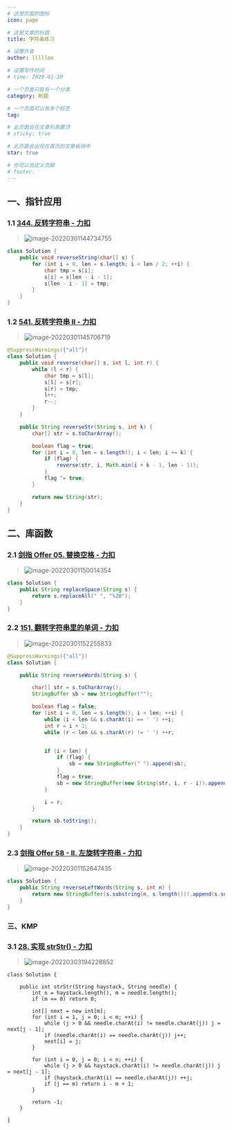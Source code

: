 ```yaml
---
# 这是页面的图标
icon: page

# 这是文章的标题
title: 字符串练习

# 设置作者
author: lllllan

# 设置写作时间
# time: 2020-01-20

# 一个页面只能有一个分类
category: 刷题

# 一个页面可以有多个标签
tag:

# 此页面会在文章列表置顶
# sticky: true

# 此页面会出现在首页的文章板块中
star: true

# 你可以自定义页脚
# footer: 
---
```




## 一、指针应用



### 1.1 [344. 反转字符串 - 力扣](https://leetcode-cn.com/problems/reverse-string/)

> ![image-20220301144734755](README.assets/image-20220301144734755.png)

```java
class Solution {
    public void reverseString(char[] s) {
        for (int i = 0, len = s.length; i < len / 2; ++i) {
            char tmp = s[i];
            s[i] = s[len - i - 1];
            s[len - i - 1] = tmp;
        }
    }
}
```



### 1.2 [541. 反转字符串 II - 力扣](https://leetcode-cn.com/problems/reverse-string-ii/)

> ![image-20220301145706719](README.assets/image-20220301145706719.png)

```java
@SuppressWarnings({"all"})
class Solution {
    public void reverse(char[] s, int l, int r) {
        while (l < r) {
            char tmp = s[l];
            s[l] = s[r];
            s[r] = tmp;
            l++;
            r--;
        }
    }

    public String reverseStr(String s, int k) {
        char[] str = s.toCharArray();

        boolean flag = true;
        for (int i = 0, len = s.length(); i < len; i += k) {
            if (flag) {
                reverse(str, i, Math.min(i + k - 1, len - 1));
            }
            flag ^= true;
        }

        return new String(str);
    }
}
```



## 二、库函数



### 2.1 [剑指 Offer 05. 替换空格 - 力扣](https://leetcode-cn.com/problems/ti-huan-kong-ge-lcof/)

> ![image-20220301150014354](README.assets/image-20220301150014354.png)

```java
class Solution {
    public String replaceSpace(String s) {
        return s.replaceAll(" ", "%20");
    }
}
```



### 2.2 [151. 翻转字符串里的单词 - 力扣](https://leetcode-cn.com/problems/reverse-words-in-a-string/)

> ![image-20220301152255833](README.assets/image-20220301152255833.png)

```java
@SuppressWarnings({"all"})
class Solution {

    public String reverseWords(String s) { 

        char[] str = s.toCharArray();
        StringBuffer sb = new StringBuffer("");

        boolean flag = false;
        for (int i = 0, len = s.length(); i < len; ++i) {
            while (i < len && s.charAt(i) == ' ') ++i;
            int r = i + 1;
            while (r < len && s.charAt(r) != ' ') ++r;


            if (i < len) {
                if (flag) {
                    sb = new StringBuffer(" ").append(sb);
                }
                flag = true;
                sb = new StringBuffer(new String(str, i, r - i)).append(sb);
            }

            i = r;
        }

        return sb.toString();
    }
}
```



### 2.3 [剑指 Offer 58 - II. 左旋转字符串 - 力扣](https://leetcode-cn.com/problems/zuo-xuan-zhuan-zi-fu-chuan-lcof/)

> ![image-20220301152647435](README.assets/image-20220301152647435.png)

```java
class Solution {
    public String reverseLeftWords(String s, int n) {
        return new StringBuffer(s.substring(n, s.length())).append(s.substring(0, n)).toString();
    }
}
```



### 三、KMP



### 3.1 [28. 实现 strStr() - 力扣](https://leetcode-cn.com/problems/implement-strstr/)

> ![image-20220303194228852](README.assets/image-20220303194228852.png)

```
class Solution {

    public int strStr(String haystack, String needle) {
        int n = haystack.length(), m = needle.length();
        if (m == 0) return 0;

        int[] next = new int[m];
        for (int i = 1, j = 0; i < m; ++i) {
            while (j > 0 && needle.charAt(i) != needle.charAt(j)) j = next[j - 1];
            if (needle.charAt(i) == needle.charAt(j)) j++;
            next[i] = j;
        }

        for (int i = 0, j = 0; i < n; ++i) {
            while (j > 0 && haystack.charAt(i) != needle.charAt(j)) j = next[j - 1];
            if (haystack.charAt(i) == needle.charAt(j)) ++j;
            if (j == m) return i - m + 1;
        }

        return -1;
    }

}
```

